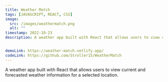 ```yaml
---
title: Weather Match
tags: [JAVASCRIPT, REACT, CSS]
image:
  src: /images/weathermatch.png
  alt: ""
timestamp: 2022-10-23
description: A weather app built with React that allows users to view current and forecasted weather information for a selected location.


demoLink: https://weather-match.netlify.app/
codeLink: https://github.com/Stroller15/WeatherMatch
---
```

A weather app built with React that allows users to view current and forecasted weather information for a selected location.


